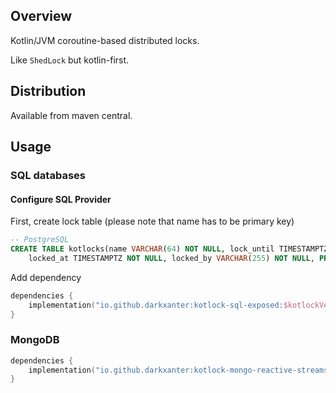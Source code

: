 ## Overview
Kotlin/JVM coroutine-based distributed locks.

Like `ShedLock` but kotlin-first.

## Distribution

Available from maven central.

## Usage

### SQL databases

#### Configure SQL Provider
First, create lock table (please note that name has to be primary key)

```sql
-- PostgreSQL
CREATE TABLE kotlocks(name VARCHAR(64) NOT NULL, lock_until TIMESTAMPTZ NOT NULL,
    locked_at TIMESTAMPTZ NOT NULL, locked_by VARCHAR(255) NOT NULL, PRIMARY KEY (name));
```
Add dependency
```kotlin
dependencies {
    implementation("io.github.darkxanter:kotlock-sql-exposed:$kotlockVersion")
}
```

### MongoDB

```kotlin
dependencies {
    implementation("io.github.darkxanter:kotlock-mongo-reactive-streams:$kotlockVersion")
}
```
